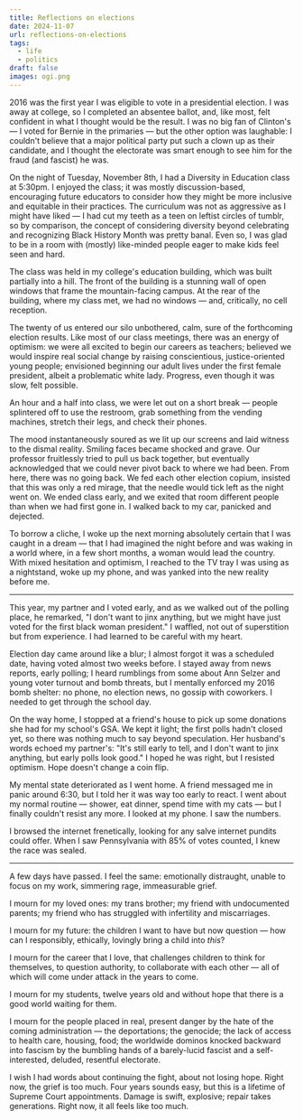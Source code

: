 ```yaml
---
title: Reflections on elections
date: 2024-11-07
url: reflections-on-elections
tags:
  - life
  - politics
draft: false
images: ogi.png
---
```

2016 was the first year I was eligible to vote in a presidential election. I was away at college, so I completed an absentee ballot, and, like most, felt confident in what I thought would be the result. I was no big fan of Clinton's — I voted for Bernie in the primaries — but the other option was laughable: I couldn't believe that a major political party put such a clown up as their candidate, and I thought the electorate was smart enough to see him for the fraud (and fascist) he was.

On the night of Tuesday, November 8th, I had a Diversity in Education class at 5:30pm. I enjoyed the class; it was mostly discussion-based, encouraging future educators to consider how they might be more inclusive and equitable in their practices. The curriculum was not as aggressive as I might have liked — I had cut my teeth as a teen on leftist circles of tumblr, so by comparison, the concept of considering diversity beyond celebrating and recognizing Black History Month was pretty banal. Even so, I was glad to be in a room with (mostly) like-minded people eager to make kids feel seen and hard.

The class was held in my college's education building, which was built partially into a hill. The front of the building is a stunning wall of open windows that frame the mountain-facing campus. At the rear of the building, where my class met, we had no windows — and, critically, no cell reception.

The twenty of us entered our silo unbothered, calm, sure of the forthcoming election results. Like most of our class meetings, there was an energy of optimism: we were all excited to begin our careers as teachers; believed we would inspire real social change by raising conscientious, justice-oriented young people; envisioned beginning our adult lives under the first female president, albeit a problematic white lady. Progress, even though it was slow, felt possible.

An hour and a half into class, we were let out on a short break — people splintered off to use the restroom, grab something from the vending machines, stretch their legs, and check their phones.

The mood instantaneously soured as we lit up our screens and laid witness to the dismal reality. Smiling faces became shocked and grave. Our professor fruitlessly tried to pull us back together, but eventually acknowledged that we could never pivot back to where we had been. From here, there was no going back. We fed each other election copium, insisted that this was only a red mirage, that the needle would tick left as the night went on. We ended class early, and we exited that room different people than when we had first gone in. I walked back to my car, panicked and dejected.

To borrow a cliche, I woke up the next morning absolutely certain that I was caught in a dream — that I had imagined the night before and was waking in a world where, in a few short months, a woman would lead the country. With mixed hesitation and optimism, I reached to the TV tray I was using as a nightstand, woke up my phone, and was yanked into the new reality before me.
___
This year, my partner and I voted early, and as we walked out of the polling place, he remarked, "I don't want to jinx anything, but we might have just voted for the first black woman president." I waffled, not out of superstition but from experience. I had learned to be careful with my heart.

Election day came around like a blur; I almost forgot it was a scheduled date, having voted almost two weeks before. I stayed away from news reports, early polling; I heard rumblings from some about Ann Selzer and young voter turnout and bomb threats, but I mentally enforced my 2016 bomb shelter: no phone, no election news, no gossip with coworkers. I needed to get through the school day.

On the way home, I stopped at a friend's house to pick up some donations she had for my school's GSA. We kept it light; the first polls hadn't closed yet, so there was nothing much to say beyond speculation. Her husband's words echoed my partner's: "It's still early to tell, and I don't want to jinx anything, but early polls look good." I hoped he was right, but I resisted optimism. Hope doesn't change a coin flip.

My mental state deteriorated as I went home. A friend messaged me in panic around 6:30, but I told her it was way too early to react. I went about my normal routine — shower, eat dinner, spend time with my cats — but I finally couldn't resist any more. I looked at my phone. I saw the numbers.

I browsed the internet frenetically, looking for any salve internet pundits could offer. When I saw Pennsylvania with 85% of votes counted, I knew the race was sealed.
___
A few days have passed. I feel the same: emotionally distraught, unable to focus on my work, simmering rage, immeasurable grief. 

I mourn for my loved ones: my trans brother; my friend with undocumented parents; my friend who has struggled with infertility and miscarriages. 

I mourn for my future: the children I want to have but now question — how can I responsibly, ethically, lovingly bring a child into *this*? 

I mourn for the career that I love, that challenges children to think for themselves, to question authority, to collaborate with each other — all of which will come under attack in the years to come. 

I mourn for my students, twelve years old and without hope that there is a good world waiting for them. 

I mourn for the people placed in real, present danger by the hate of the coming administration — the deportations; the genocide; the lack of access to health care, housing, food; the worldwide dominos knocked backward into fascism by the bumbling hands of a barely-lucid fascist and a self-interested, deluded, resentful electorate.

I wish I had words about continuing the fight, about not losing hope. Right now, the grief is too much.  Four years sounds easy, but this is a lifetime of Supreme Court appointments. Damage is swift, explosive; repair takes generations. Right now, it all feels like too much.
